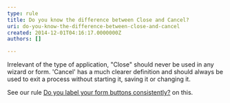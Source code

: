 ```yaml
---
type: rule
title: Do you know the difference between Close and Cancel?
uri: do-you-know-the-difference-between-close-and-cancel
created: 2014-12-01T04:16:17.0000000Z
authors: []

---
```


 
Irrelevant of the type of application, "Close" should never be used in any wizard or form. 'Cancel' has a much clearer definition and should always be used to exit a process without starting it, saving it or changing it.

See our rule     [Do you label your form buttons consistently?](/do-you-label-your-form-buttons-consistently) on this.
 
